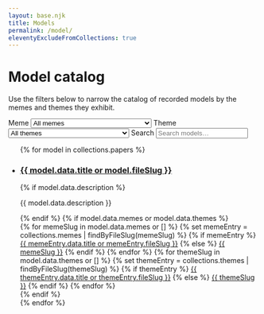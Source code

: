 ```yaml
---
layout: base.njk
title: Models
permalink: /model/
eleventyExcludeFromCollections: true
---
```

# Model catalog

Use the filters below to narrow the catalog of recorded models by the memes and themes they exhibit.

<div class="catalog" data-catalog="model">
  <div class="catalog__controls">
    <label class="catalog__control">
      <span>Meme</span>
      <select data-filter-meme>
        <option value="">All memes</option>
        {% for meme in collections.memes | sortByTitle %}
        <option value="{{ meme.fileSlug }}">{{ meme.data.title or meme.fileSlug }}</option>
        {% endfor %}
      </select>
    </label>
    <label class="catalog__control">
      <span>Theme</span>
      <select data-filter-theme>
        <option value="">All themes</option>
        {% for theme in collections.themes | sortByTitle %}
        <option value="{{ theme.fileSlug }}">{{ theme.data.title or theme.fileSlug }}</option>
        {% endfor %}
      </select>
    </label>
    <label class="catalog__control">
      <span>Search</span>
      <input type="search" data-filter-text placeholder="Search models…">
    </label>
  </div>
  <ul class="catalog__list" data-catalog-list>
    {% for model in collections.papers %}
    <li class="catalog__item">
      <h3><a href="{{ model.url }}">{{ model.data.title or model.fileSlug }}</a></h3>
      {% if model.data.description %}
      <p>{{ model.data.description }}</p>
      {% endif %}
      {% if model.data.memes or model.data.themes %}
      <div class="catalog__tags">
        {% for memeSlug in model.data.memes or [] %}
          {% set memeEntry = collections.memes | findByFileSlug(memeSlug) %}
          {% if memeEntry %}
          <a class="chip" href="{{ memeEntry.url }}">{{ memeEntry.data.title or memeEntry.fileSlug }}</a>
          {% else %}
          <a class="chip" href="/meme/{{ memeSlug }}/">{{ memeSlug }}</a>
          {% endif %}
        {% endfor %}
        {% for themeSlug in model.data.themes or [] %}
          {% set themeEntry = collections.themes | findByFileSlug(themeSlug) %}
          {% if themeEntry %}
          <a class="chip chip--theme" href="{{ themeEntry.url }}">{{ themeEntry.data.title or themeEntry.fileSlug }}</a>
          {% else %}
          <a class="chip chip--theme" href="/theme/{{ themeSlug }}/">{{ themeSlug }}</a>
          {% endif %}
        {% endfor %}
      </div>
      {% endif %}
    </li>
    {% endfor %}
  </ul>
</div>
